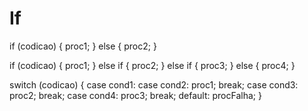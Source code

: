 # If

if (codicao) {
    proc1;
} else {
    proc2;
}

if (codicao) {
    proc1;
} else if {
    proc2;
} else if {
    proc3;
} else {
    proc4;
}

switch (codicao) {
    case cond1: 
    case cond2:
        proc1;
        break;
    case cond3:
        proc2;
        break;
    case cond4:
        proc3;
        break;
    default:
        procFalha;
}


